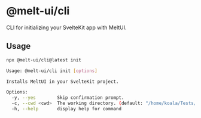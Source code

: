 # @melt-ui/cli

CLI for initializing your SvelteKit app with MeltUI.

## Usage

```bash
npx @melt-ui/cli@latest init
```

```bash
Usage: @melt-ui/cli init [options]

Installs MeltUI in your SvelteKit project.

Options:
  -y, --yes        Skip confirmation prompt.
  -c, --cwd <cwd>  The working directory. (default: "/home/koala/Tests/melt-init")
  -h, --help       display help for command
```
